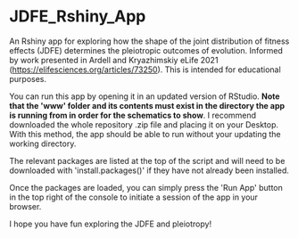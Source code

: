 # JDFE_Rshiny_App
An Rshiny app for exploring how the shape of the joint distribution of fitness effects (JDFE) determines the pleiotropic outcomes of evolution. Informed by work presented in Ardell and Kryazhimskiy eLife 2021 (https://elifesciences.org/articles/73250). This is intended for educational purposes. 

You can run this app by opening it in an updated version of RStudio. **Note that the 'www' folder and its contents must exist in the directory the app is running from in order for the schematics to show**. I recommend downloaded the whole repository .zip file and placing it on your Desktop. With this method, the app should be able to run without your updating the working directory. 

The relevant packages are listed at the top of the script and will need to be downloaded with 'install.packages()' if they have not already been installed. 

Once the packages are loaded, you can simply press the 'Run App' button in the top right of the console to initiate a session of the app in your browser. 

I hope you have fun exploring the JDFE and pleiotropy!
